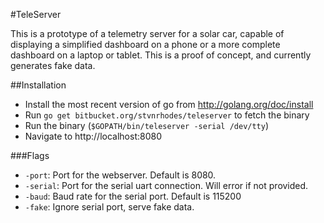 #TeleServer

This is a prototype of a telemetry server for a solar car, capable of displaying
a simplified dashboard on a phone or a more complete dashboard on a laptop or
tablet. This is a proof of concept, and currently generates fake data.

##Installation
* Install the most recent version of go from http://golang.org/doc/install
* Run `go get bitbucket.org/stvnrhodes/teleserver` to fetch the binary
* Run the binary (`$GOPATH/bin/teleserver -serial /dev/tty`)
* Navigate to http://localhost:8080

###Flags
* `-port`: Port for the webserver. Default is 8080.
* `-serial`: Port for the serial uart connection. Will error if not provided.
* `-baud`: Baud rate for the serial port. Default is 115200
* `-fake`: Ignore serial port, serve fake data.
